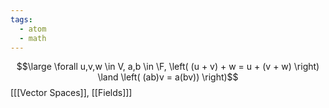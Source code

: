 ```yaml
---
tags:
  - atom
  - math
---
```

$$\large \forall u,v,w \in V, a,b \in \F, \left( (u + v) + w = u + (v + w) \right) \land \left( (ab)v = a(bv)) \right)$$
\[[[Vector Spaces]], [[Fields]]\]
